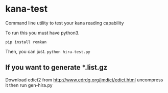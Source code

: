 # kana-test
Command line utility to test your kana reading capability

To run this you must have python3.

```pip install romkan```

Then, you can just.
```python hira-test.py```

## If you want to generate *.list.gz
Download edict2 from http://www.edrdg.org/jmdict/edict.html uncompress it then run gen-hira.py
